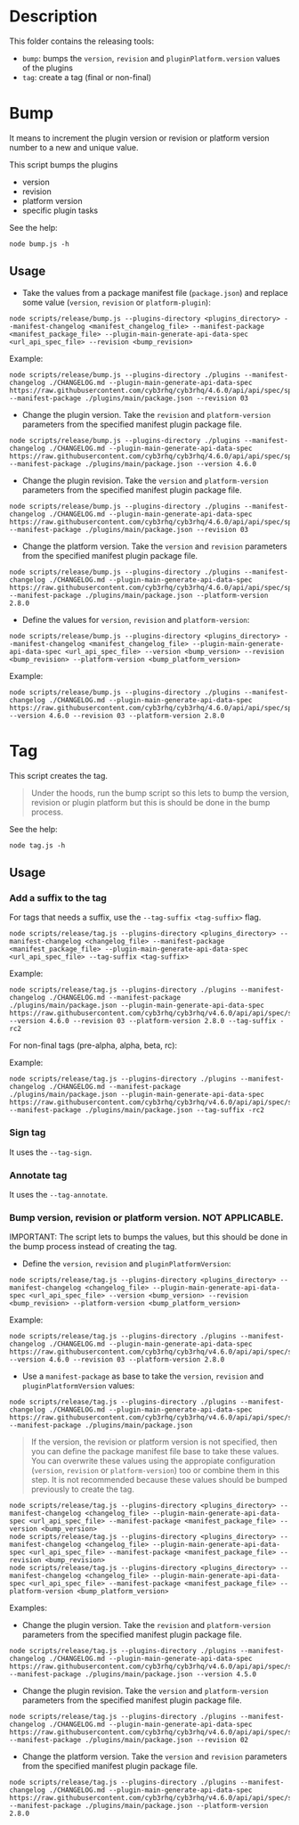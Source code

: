 # Description

This folder contains the releasing tools:

- `bump`: bumps the `version`, `revision` and `pluginPlatform.version` values of the plugins
- `tag`: create a tag (final or non-final)

# Bump

It means to increment the plugin version or revision or platform version number to a new and unique value.

This script bumps the plugins

- version
- revision
- platform version
- specific plugin tasks

See the help:

```console
node bump.js -h
```

## Usage

- Take the values from a package manifest file (`package.json`) and replace some value (`version`, `revision` or `platform-plugin`):

```console
node scripts/release/bump.js --plugins-directory <plugins_directory> --manifest-changelog <manifest_changelog_file> --manifest-package <manifest_package_file> --plugin-main-generate-api-data-spec <url_api_spec_file> --revision <bump_revision>
```

Example:

```console
node scripts/release/bump.js --plugins-directory ./plugins --manifest-changelog ./CHANGELOG.md --plugin-main-generate-api-data-spec https://raw.githubusercontent.com/cyb3rhq/cyb3rhq/4.6.0/api/api/spec/spec.yaml --manifest-package ./plugins/main/package.json --revision 03
```

- Change the plugin version. Take the `revision` and `platform-version` parameters from the specified manifest plugin package file.

```console
node scripts/release/bump.js --plugins-directory ./plugins --manifest-changelog ./CHANGELOG.md --plugin-main-generate-api-data-spec https://raw.githubusercontent.com/cyb3rhq/cyb3rhq/4.6.0/api/api/spec/spec.yaml --manifest-package ./plugins/main/package.json --version 4.6.0
```

- Change the plugin revision. Take the `version` and `platform-version` parameters from the specified manifest plugin package file.

```console
node scripts/release/bump.js --plugins-directory ./plugins --manifest-changelog ./CHANGELOG.md --plugin-main-generate-api-data-spec https://raw.githubusercontent.com/cyb3rhq/cyb3rhq/4.6.0/api/api/spec/spec.yaml --manifest-package ./plugins/main/package.json --revision 03
```

- Change the platform version. Take the `version` and `revision` parameters from the specified manifest plugin package file.

```console
node scripts/release/bump.js --plugins-directory ./plugins --manifest-changelog ./CHANGELOG.md --plugin-main-generate-api-data-spec https://raw.githubusercontent.com/cyb3rhq/cyb3rhq/4.6.0/api/api/spec/spec.yaml --manifest-package ./plugins/main/package.json --platform-version 2.8.0
```

- Define the values for `version`, `revision` and `platform-version`:

```console
node scripts/release/bump.js --plugins-directory <plugins_directory> --manifest-changelog <manifest_changelog_file> --plugin-main-generate-api-data-spec <url_api_spec_file> --version <bump_version> --revision <bump_revision> --platform-version <bump_platform_version>
```

Example:

```console
node scripts/release/bump.js --plugins-directory ./plugins --manifest-changelog ./CHANGELOG.md --plugin-main-generate-api-data-spec https://raw.githubusercontent.com/cyb3rhq/cyb3rhq/4.6.0/api/api/spec/spec.yaml --version 4.6.0 --revision 03 --platform-version 2.8.0
```

# Tag

This script creates the tag.

> Under the hoods, run the bump script so this lets to bump the version, revision or plugin platform but this is should be done in the bump process.

See the help:

```console
node tag.js -h
```

## Usage

### Add a suffix to the tag

For tags that needs a suffix, use the `--tag-suffix <tag-suffix>` flag.

```console
node scripts/release/tag.js --plugins-directory <plugins_directory> --manifest-changelog <changelog_file> --manifest-package <manifest_package_file> --plugin-main-generate-api-data-spec <url_api_spec_file> --tag-suffix <tag-suffix>
```

Example:

```console
node scripts/release/tag.js --plugins-directory ./plugins --manifest-changelog ./CHANGELOG.md --manifest-package ./plugins/main/package.json --plugin-main-generate-api-data-spec https://raw.githubusercontent.com/cyb3rhq/cyb3rhq/v4.6.0/api/api/spec/spec.yaml --version 4.6.0 --revision 03 --platform-version 2.8.0 --tag-suffix -rc2
```

For non-final tags (pre-alpha, alpha, beta, rc):

Example:

```
node scripts/release/tag.js --plugins-directory ./plugins --manifest-changelog ./CHANGELOG.md --manifest-package ./plugins/main/package.json --plugin-main-generate-api-data-spec https://raw.githubusercontent.com/cyb3rhq/cyb3rhq/v4.6.0/api/api/spec/spec.yaml --manifest-package ./plugins/main/package.json --tag-suffix -rc2
```

### Sign tag

It uses the `--tag-sign`.

### Annotate tag

It uses the `--tag-annotate`.

### Bump version, revision or platform version. NOT APPLICABLE.

IMPORTANT: The script lets to bumps the values, but this should be done in the bump process instead of creating the tag.

- Define the `version`, `revision` and `pluginPlatformVersion`:

```console
node scripts/release/tag.js --plugins-directory <plugins_directory> --manifest-changelog <changelog_file> --plugin-main-generate-api-data-spec <url_api_spec_file> --version <bump_version> --revision <bump_revision> --platform-version <bump_platform_version>
```

Example:

```console
node scripts/release/tag.js --plugins-directory ./plugins --manifest-changelog ./CHANGELOG.md --plugin-main-generate-api-data-spec https://raw.githubusercontent.com/cyb3rhq/cyb3rhq/v4.6.0/api/api/spec/spec.yaml --version 4.6.0 --revision 03 --platform-version 2.8.0
```

- Use a `manifest-package` as base to take the `version`, `revision` and `pluginPlatformVersion` values:

```console
node scripts/release/tag.js --plugins-directory ./plugins --manifest-changelog ./CHANGELOG.md --plugin-main-generate-api-data-spec https://raw.githubusercontent.com/cyb3rhq/cyb3rhq/v4.6.0/api/api/spec/spec.yaml --manifest-package ./plugins/main/package.json
```

> If the version, the revision or platform version is not specified, then you can define the package manifest file base to take these values.
> You can overwrite these values using the appropiate configuration (`version`, `revision` or `platform-version`) too or combine them in this step.
> It is not recommended because these values should be bumped previously to create the tag.

```console
node scripts/release/tag.js --plugins-directory <plugins_directory> --manifest-changelog <changelog_file> --plugin-main-generate-api-data-spec <url_api_spec_file> --manifest-package <manifest_package_file> --version <bump_version>
node scripts/release/tag.js --plugins-directory <plugins_directory> --manifest-changelog <changelog_file> --plugin-main-generate-api-data-spec <url_api_spec_file> --manifest-package <manifest_package_file> --revision <bump_revision>
node scripts/release/tag.js --plugins-directory <plugins_directory> --manifest-changelog <changelog_file> --plugin-main-generate-api-data-spec <url_api_spec_file> --manifest-package <manifest_package_file> --platform-version <bump_platform_version>
```

Examples:

- Change the plugin version. Take the `revision` and `platform-version` parameters from the specified manifest plugin package file.

```console
node scripts/release/tag.js --plugins-directory ./plugins --manifest-changelog ./CHANGELOG.md --plugin-main-generate-api-data-spec https://raw.githubusercontent.com/cyb3rhq/cyb3rhq/v4.6.0/api/api/spec/spec.yaml --manifest-package ./plugins/main/package.json --version 4.5.0
```

- Change the plugin revision. Take the `version` and `platform-version` parameters from the specified manifest plugin package file.

```console
node scripts/release/tag.js --plugins-directory ./plugins --manifest-changelog ./CHANGELOG.md --plugin-main-generate-api-data-spec https://raw.githubusercontent.com/cyb3rhq/cyb3rhq/v4.6.0/api/api/spec/spec.yaml --manifest-package ./plugins/main/package.json --revision 02
```

- Change the platform version. Take the `version` and `revision` parameters from the specified manifest plugin package file.

```console
node scripts/release/tag.js --plugins-directory ./plugins --manifest-changelog ./CHANGELOG.md --plugin-main-generate-api-data-spec https://raw.githubusercontent.com/cyb3rhq/cyb3rhq/v4.6.0/api/api/spec/spec.yaml --manifest-package ./plugins/main/package.json --platform-version 2.8.0
```
